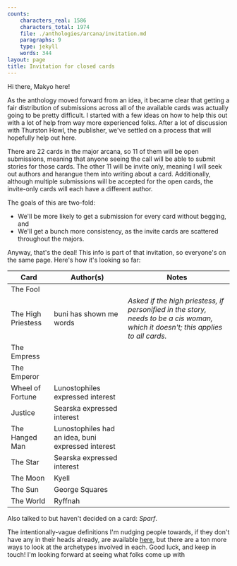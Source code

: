 ```yaml
---
counts:
    characters_real: 1586
    characters_total: 1974
    file: ./anthologies/arcana/invitation.md
    paragraphs: 9
    type: jekyll
    words: 344
layout: page
title: Invitation for closed cards
---
```


Hi there, Makyo here!

As the anthology moved forward from an idea, it became clear that getting a fair distribution of submissions across all of the available cards was actually going to be pretty difficult. I started with a few ideas on how to help this out with a lot of help from way more experienced folks. After a lot of discussion with Thurston Howl, the publisher, we've settled on a process that will hopefully help out here.

There are 22 cards in the major arcana, so 11 of them will be open submissions, meaning that anyone seeing the call will be able to submit stories for those cards. The other 11 will be invite only, meaning I will seek out authors and harangue them into writing about a card. Additionally, although multiple submissions will be accepted for the open cards, the invite-only cards will each have a different author.

The goals of this are two-fold:

* We'll be more likely to get a submission for every card without begging, and
* We'll get a bunch more consistency, as the invite cards are scattered throughout the majors.

Anyway, that's the deal! This info is part of that invitation, so everyone's on the same page. Here's how it's looking so far:

Card | Author(s) | Notes
---|---|---
The Fool | |  
The High Priestess | buni has shown me words | *Asked if the high priestess, if personified in the story, needs to be a cis woman, which it doesn't; this applies to all cards.*
The Empress | |  
The Emperor | |  
Wheel of Fortune | Lunostophiles expressed interest |  
Justice | Searska expressed interest |  
The Hanged Man | Lunostophiles had an idea, buni expressed interest |  
The Star | Searska expressed interest |  
The Moon | Kyell |  
The Sun | George Squares |  
The World | Ryffnah |  

Also talked to but haven't decided on a card: *Sparf*.

The intentionally-vague definitions I'm nudging people towards, if they don't have any in their heads already, are available [here](../cards), but there are a ton more ways to look at the archetypes involved in each. Good luck, and keep in touch! I'm looking forward at seeing what folks come up with
